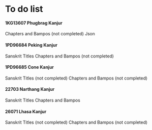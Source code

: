 # To do list

#### 1KG13607 Phugbrag Kanjur 
Chapters and Bampos (not completed)
Json

#### 1PD96684 Peking Kanjur 
Sanskrit Titles
Chapters and Bampos (not completed)

#### 1PD96685 Cone Kanjur 
Sanskrit Titles (not completed)
Chapters and Bampos (not completed)

#### 22703 Narthang Kanjur 
Sanskrit Titles
Chapters and Bampos

#### 26071 Lhasa Kanjur 
Sanskrit Titles (not completed)
Chapters and Bampos (not completed)
